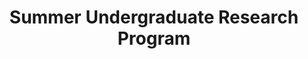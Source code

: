 ---
dates: 2020-2024
title: Summer Undergraduate Research Program
organization: Stevens Institute of Technology
details:
    - Led undergraduate students through a 10-week summer research program
    - Led meetings, organized and developed student projects, and provided mentorship
---